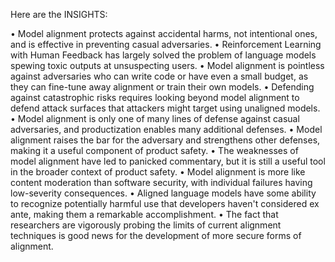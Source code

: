 Here are the INSIGHTS:

• Model alignment protects against accidental harms, not intentional ones, and is effective in preventing casual adversaries.
• Reinforcement Learning with Human Feedback has largely solved the problem of language models spewing toxic outputs at unsuspecting users.
• Model alignment is pointless against adversaries who can write code or have even a small budget, as they can fine-tune away alignment or train their own models.
• Defending against catastrophic risks requires looking beyond model alignment to defend attack surfaces that attackers might target using unaligned models.
• Model alignment is only one of many lines of defense against casual adversaries, and productization enables many additional defenses.
• Model alignment raises the bar for the adversary and strengthens other defenses, making it a useful component of product safety.
• The weaknesses of model alignment have led to panicked commentary, but it is still a useful tool in the broader context of product safety.
• Model alignment is more like content moderation than software security, with individual failures having low-severity consequences.
• Aligned language models have some ability to recognize potentially harmful use that developers haven't considered ex ante, making them a remarkable accomplishment.
• The fact that researchers are vigorously probing the limits of current alignment techniques is good news for the development of more secure forms of alignment.
